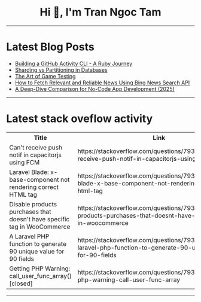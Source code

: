 <h1 align="center">Hi 👋, I'm Tran Ngoc Tam</h1>

---

# Latest Blog Posts 
<!-- BLOG-POST-LIST:START -->
- [Building a GitHub Activity CLI - A Ruby Journey](https://dev.to/sulmanweb/building-a-github-activity-cli-a-ruby-journey-1eo7)
- [Sharding vs Partitioning in Databases](https://dev.to/vipulkumarsviit/sharding-vs-partitioning-in-databases-38p1)
- [The Art of Game Testing](https://dev.to/its_amandha/the-art-of-game-testing-2ii5)
- [How to Fetch Relevant and Reliable News Using Bing News Search API](https://dev.to/sachinkumar123/how-to-fetch-relevant-and-reliable-news-using-bing-news-search-api-1fjd)
- [A Deep-Dive Comparison for No-Code App Development &lpar;2025&rpar;](https://dev.to/momen_hq/a-deep-dive-comparison-for-no-code-app-development-2025-4p7f)
<!-- BLOG-POST-LIST:END -->

---

# Latest stack oveflow activity
<table>
  <tr><th>Title</th><th>Link</th></tr>
  <!-- STACKOVERFLOW:START --><tr><td>Can&#39;t receive push notif in capacitorjs using FCM</td><td>https://stackoverflow.com/questions/79308691/cant-receive-push-notif-in-capacitorjs-using-fcm</td></tr><tr><td>Laravel Blade: x-base-component not rendering correct HTML tag</td><td>https://stackoverflow.com/questions/79308450/laravel-blade-x-base-component-not-rendering-correct-html-tag</td></tr><tr><td>Disable products purchases that doesn&#39;t have specific tag in WooCommerce</td><td>https://stackoverflow.com/questions/79308004/disable-products-purchases-that-doesnt-have-specific-tag-in-woocommerce</td></tr><tr><td>A Laravel PHP function to generate 90 unique value for 90 fields</td><td>https://stackoverflow.com/questions/79307961/a-laravel-php-function-to-generate-90-unique-value-for-90-fields</td></tr><tr><td>Getting PHP Warning: call_user_func_array&lpar;&rpar; [closed]</td><td>https://stackoverflow.com/questions/79307873/getting-php-warning-call-user-func-array</td></tr><!-- STACKOVERFLOW:END -->
</table>

---


